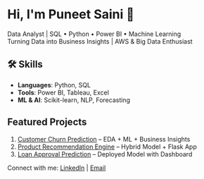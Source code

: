 # Hi, I'm Puneet Saini 👋

<!--
**puneet-data/puneet-data** is a ✨ _special_ ✨ repository because its `README.md` (this file) appears on your GitHub profile.

Here are some ideas to get you started:

- 🔭 I’m currently working on ...
- 🌱 I’m currently learning ...
- 👯 I’m looking to collaborate on ...
- 🤔 I’m looking for help with ...
- 💬 Ask me about ...
- 📫 How to reach me: ...
- 😄 Pronouns: ...
- ⚡ Fun fact: ...
-->

Data Analyst | SQL • Python • Power BI • Machine Learning  
Turning Data into Business Insights | AWS & Big Data Enthusiast

## 🛠 Skills
- **Languages**: Python, SQL  
- **Tools**: Power BI, Tableau, Excel  
- **ML & AI**: Scikit-learn, NLP, Forecasting  

##  Featured Projects
1. [Customer Churn Prediction](link) – EDA + ML + Business Insights
2. [Product Recommendation Engine](link) – Hybrid Model + Flask App
3. [Loan Approval Prediction](link) – Deployed Model with Dashboard  

Connect with me: [LinkedIn](www.linkedin.com/in/puneet471) | [Email](sainipuneet471@gmail.com)

